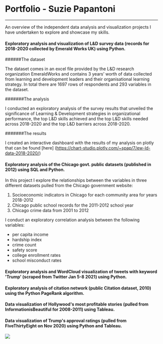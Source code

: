 # Portfolio - Suzie Papantoni
----------------
An overview of the independent data analysis and visualization projects I have undertaken to explore and showcase my skills.

#### Exploratory analysis and visualization of L&D survey data (records for 2018-2020 collected by Emerald Works UK) using Python.
######The dataset

The dataset comes in an excel file provided by the L&D research organization EmeraldWorks and contains 3 years’ worth of data collected from learning and development leaders and their organisational learning strategy.  In total there are 1697 rows of respondents and 293 variables in the dataset.

#######The analysis 

I conducted an exploratory analysis of the survey results that unveiled the significance of Learning & Development strategies in organizational performance, the top L&D skills achieved and the top L&D skills needed across 2018-2020 and the top L&D barriers across 2018-2020.

#######The results 

I created an interactive dashboard with the results of my analysis on plotly that can be found [here] (https://chart-studio.plotly.com/~spap/7/ew-ld-data-2018-2020/)


#### Exploratory analysis of the Chicago govt. public datasets (published in 2012) using SQL and Python.
In this project I explore the relationships between the variables in three different datasets pulled from the Chicago government website: 
 1. Socioeconomic indicators in Chicago for each community area for years 2018-2012
 2. Chicago public school records for the 2011-2012 school year
 3. Chicago crime data from 2001 to 2012  

I conduct an exploratory correlation analysis between the following variables:
* per capita income
* hardship index
* crime count
* safety score
* college enrollment rates
* school misconduct rates

#### Exploratory analysis and WordCloud visualization of tweets with keyword 'Trump' (scraped from Twitter Jan 5-8 2021) using Python.

#### Exploratory analysis of citation network (public Citation dataset, 2010) using the Python PageRank algorithm. 

#### Data visualization of Hollywood's most profitable stories (pulled from InformationisBeautiful for 2008-2011) using Tableau.

#### Data visualization of Trump's approval ratings (pulled from FiveThirtyEight on Nov 2020) using Python and Tableau.

<div class='tableauPlaceholder' id='viz1612443264380' style='position: relative'>
<noscript>
<a href='#'><img alt=' ' src='https:&#47;&#47;public.tableau.com&#47;static&#47;images&#47;Ho&#47;HowpopularisDonaldTrump&#47;Sheet1&#47;1_rss.png' style='border: none' /></a></noscript><object class='tableauViz'  style='display:none;'><param name='host_url' value='https%3A%2F%2Fpublic.tableau.com%2F' /> <param name='embed_code_version' value='3' /> <param name='site_root' value='' /><param name='name' value='HowpopularisDonaldTrump&#47;Sheet1' /><param name='tabs' value='no' /><param name='toolbar' value='yes' /><param name='static_image' value='https:&#47;&#47;public.tableau.com&#47;static&#47;images&#47;Ho&#47;HowpopularisDonaldTrump&#47;Sheet1&#47;1.png' /> <param name='animate_transition' value='yes' /><param name='display_static_image' value='yes' /><param name='display_spinner' value='yes' /><param name='display_overlay' value='yes' /><param name='display_count' value='yes' /><param name='language' value='en' /></object></div>
<br>
